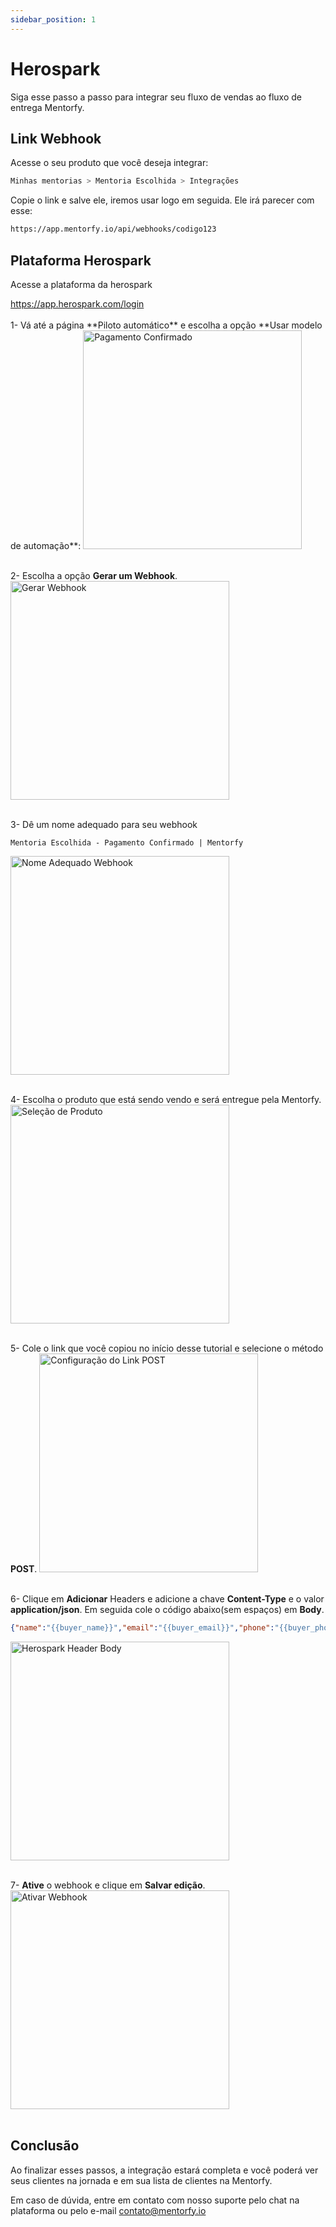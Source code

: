 ```yaml
---
sidebar_position: 1
---
```


# Herospark

Siga esse passo a passo para integrar seu fluxo de vendas ao fluxo de entrega Mentorfy.

## Link Webhook

Acesse o seu produto que você deseja integrar:

```bash
Minhas mentorias > Mentoria Escolhida > Integrações
```
Copie o link e salve ele, iremos usar logo em seguida. Ele irá parecer com esse:

```bash
https://app.mentorfy.io/api/webhooks/codigo123
```

## Plataforma Herospark

Acesse a plataforma da herospark
<!-- "background-color: #f6f8fa; padding: 16px; font-family: monospace; border-radius: 6px;" -->
<div style={{ backgroundColor: '#f6f8fa', padding: '16px', fontFamily: 'monospace', borderRadius: '6px' }}>
  <a href="https://app.herospark.com/login" target="_blank">https://app.herospark.com/login</a>
</div>
<br/>
1- Vá até a página **Piloto automático** e escolha a opção **Usar modelo de automação**:

<img src="/docs/img/herospark_pagamento_confirmado.jpg" alt="Pagamento Confirmado" width="350" />

<br/>
<br/>

2- Escolha a opção **Gerar um Webhook**.
<img src="/docs/img/herospark_gerar_webhook.jpg" alt="Gerar Webhook" width="350" />
<br/>
<br/>

3- Dê um nome adequado para seu webhook
```
Mentoria Escolhida - Pagamento Confirmado | Mentorfy
```
<img src="/docs/img/herospark_nome_adequado.jpg" alt="Nome Adequado Webhook" width="350" />
<br/>
<br/>

4- Escolha o produto que está sendo vendo e será entregue pela Mentorfy.
<img src="/docs/img/herospark_selecao_produto.jpg" alt="Seleção de Produto" width="350" />
<br/>
<br/>

5- Cole o link que você copiou no início desse tutorial e selecione o método **POST**.
<img src="/docs/img/herospark_link_post.jpg" alt="Configuração do Link POST" width="350" />
<br/>
<br/>

6- Clique em **Adicionar** Headers e adicione a chave **Content-Type** e o valor **application/json**.
Em seguida cole o código abaixo(sem espaços) em **Body**.
```json
{"name":"{{buyer_name}}","email":"{{buyer_email}}","phone":"{{buyer_phone}}","price":"{{ offer_price | divided_by: 100.00 }}","herospark": true}
```
<img src="/docs/img/herospark_header_body.jpg" alt="Herospark Header Body" width="350" />
<br/>
<br/>

7- **Ative** o webhook e clique em **Salvar edição**.
<img src="/docs/img/herospark_ativar_webhook.jpg" alt="Ativar Webhook" width="350" />
<br/>
<br/>



## Conclusão

Ao finalizar esses passos, a integração estará completa e você poderá ver seus clientes na jornada e
em sua lista de clientes na Mentorfy.

Em caso de dúvida, entre em contato com nosso suporte pelo chat na plataforma ou pelo e-mail contato@mentorfy.io